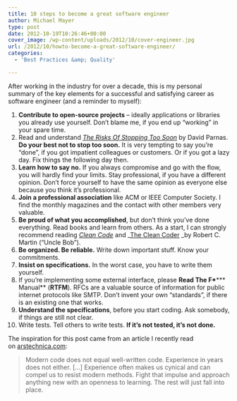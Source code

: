 ```yaml
---
title: 10 steps to become a great software engineer
author: Michael Mayer
type: post
date: 2012-10-19T10:26:46+00:00
cover_image: /wp-content/uploads/2012/10/cover-engineer.jpg
url: /2012/10/howto-become-a-great-software-engineer/
categories:
  - 'Best Practices &amp; Quality'

---
```

After working in the industry for over a decade, this is my personal summary of the key elements for a successful and satisfying career as software engineer (and a reminder to myself):

  1. **Contribute to open-source projects** &#8211; ideally applications or libraries you already use yourself. Don&#8217;t blame me, if you end up &#8220;working&#8221; in your spare time.
  2. Read and understand _[The Risks Of Stopping Too Soon][1]_ by David Parnas. **Do your best not to stop too soon.** It is very tempting to say you&#8217;re &#8220;done&#8221;, if you got impatient colleagues or customers. Or if you got a lazy day. Fix things the following day then.
  3. **Learn how to say no.** If you always compromise and go with the flow, you will hardly find your limits. Stay professional, if you have a different opinion. Don&#8217;t force yourself to have the same opinion as everyone else because you think it&#8217;s professional.
  4. **Join a professional association** like ACM or IEEE Computer Society. I find the monthly magazines and the contact with other members very valuable.
  5. **Be proud of what you accomplished**, but don&#8217;t think you&#8217;ve done everything. Read books and learn from others. As a start, I can strongly recommend reading [_Clean Code_][2] and _[The Clean Coder][3] _by Robert C. Martin (&#8220;Uncle Bob&#8221;).
  6. **Be organized. Be reliable.** Write down important stuff. Know your commitments.
  7. **Insist on specifications.** In the worst case, you have to write them yourself.
  8. If you&#8217;re implementing some external interface, please **Read The F\***\*** Manual** (**RTFM**). RFCs are a valuable source of information for public internet protocols like SMTP. Don&#8217;t invent your own &#8220;standards&#8221;, if there is an existing one that works.
  9. **Understand the specifications**, before you start coding. Ask somebody, if things are still not clear.
 10. Write tests. Tell others to write tests. **If it&#8217;s not tested, it&#8217;s not done.**

<div>
  The inspiration for this post came from an article I recently read on <a href="http://arstechnica.com/information-technology/2012/10/in-over-my-head-how-can-i-work-with-more-advanced-programmers/">arstechnica.com</a>:
</div>

> Modern code does not equal well-written code. Experience in years does not either. [&#8230;] Experience often makes us cynical and can compel us to resist modern methods. Fight that impulse and approach anything new with an openness to learning. The rest will just fall into place.

 [1]: http://www.csl.sri.com/users/neumann/cacm224.pdf
 [2]: http://www.amazon.com/Clean-Code-Handbook-Software-Craftsmanship/dp/0132350882/
 [3]: http://www.amazon.com/Clean-Coder-Conduct-Professional-Programmers/dp/0137081073/